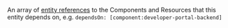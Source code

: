 An array of [entity references](https://backstage.io/docs/features/software-catalog/references#string-references) to the Components and Resources that this entity depends on, e.g. `dependsOn: [component:developer-portal-backend]`
